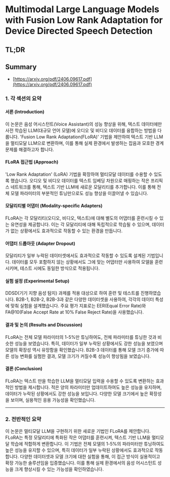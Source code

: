 # Multimodal Large Language Models with Fusion Low Rank Adaptation for Device Directed Speech Detection
## TL;DR
## Summary
- [https://arxiv.org/pdf/2406.09617.pdf](https://arxiv.org/pdf/2406.09617.pdf)

### 1. 각 섹션의 요약

#### 서론 (Introduction)
이 논문은 음성 어시스턴트(Voice Assistant)의 성능 향상을 위해, 텍스트 데이터에만 사전 학습된 LLM(대규모 언어 모델)에 오디오 및 비디오 데이터를 융합하는 방법을 다룹니다. 'Fusion Low Rank Adaptation(FLoRA)' 기법을 제안하여 텍스트 기반 LLM을 멀티모달 LLM으로 변환하며, 이를 통해 실제 환경에서 발생하는 잡음과 모호한 경계 문제를 해결하고자 합니다.

#### FLoRA 접근법 (Approach)
'Low Rank Adaptation' (LoRA) 기법을 확장하여 멀티모달 데이터를 수용할 수 있도록 했습니다. 오디오 및 비디오 데이터를 텍스트 임베딩 차원으로 매핑하는 작은 프리픽스 네트워크를 통해, 텍스트 기반 LLM에 새로운 모달리티를 추가합니다. 이를 통해 전체 모델 파라미터의 부분적인 튜닝만으로도 성능 향상을 이끌어낼 수 있습니다.

#### 모달리티별 어댑터 (Modality-specific Adapters)
FLoRA는 각 모달리티(오디오, 비디오, 텍스트)에 대해 별도의 어댑터를 훈련시킬 수 있는 유연성을 제공합니다. 이는 각 모달리티에 대해 독립적으로 학습될 수 있으며, 데이터가 없는 상황에서도 효과적으로 작동할 수 있는 환경을 만듭니다.

#### 어댑터 드롭아웃 (Adapter Dropout)
모달리티가 일부 누락된 데이터셋에서도 효과적으로 작동할 수 있도록 설계된 기법입니다. 데이터를 모두 포함하지 않는 상황에서도 그에 맞는 어댑터만 사용하여 모델을 훈련시키며, 테스트 시에도 동일한 방식으로 적용됩니다.

#### 실험 설정 (Experimental Setup)
DDSD(기기 지향 음성 탐지) 과제를 적용 대상으로 하여 훈련 및 테스트를 진행하였습니다. B2B-1, B2B-2, B2B-3과 같은 다양한 데이터셋을 사용하여, 각각의 데이터 특성에 맞춰 실험을 설계했습니다. 주요 평가 지표로는 EER(Equal Error Rate)와 FA@10(False Accept Rate at 10% False Reject Rate)을 사용했습니다.

#### 결과 및 논의 (Results and Discussion)
FLoRA는 전체 모델 파라미터의 1-5%만 튜닝하여도, 전체 파라미터를 튜닝한 것과 비슷한 성능을 보였습니다. 특히, 데이터가 일부 누락된 상황에서도 강한 성능을 보였으며 모델의 확장성 역시 유망함을 확인했습니다. B2B-3 데이터를 통해 모델 크기 증가에 따른 성능 변화를 실험한 결과, 모델 크기가 커질수록 성능이 향상됨을 보였습니다.

#### 결론 (Conclusion)
FLoRA는 텍스트 만을 학습한 LLM을 멀티모달 입력을 수용할 수 있도록 변환하는 효과적인 방법을 제시합니다. 적은 양의 파라미터만 업데이트하여도 높은 성능을 유지하며, 데이터가 누락된 상황에서도 강한 성능을 보입니다. 다양한 모델 크기에서 높은 확장성을 보이며, 실용적인 응용 가능성을 확인했습니다.

---

### 2. 전반적인 요약
이 논문은 멀티모달 LLM을 구현하기 위한 새로운 기법인 FLoRA를 제안합니다. FLoRA는 특정 모달리티에 특화된 작은 어댑터를 훈련시켜, 텍스트 기반 LLM을 멀티모달 학습에 적합하게 변환합니다. 이 기법은 전체 모델의 1-5%의 파라미터만 튜닝하여도 높은 성능을 유지할 수 있으며, 특히 데이터가 일부 누락된 상황에서도 효과적으로 작동합니다. 다양한 데이터셋과 모델 크기에 대한 실험을 통해, 이 접근 방식이 실용적이고 확장 가능한 솔루션임을 입증했습니다. 이를 통해 실제 환경에서의 음성 어시스턴트 성능을 크게 향상시킬 수 있는 가능성을 확인하였습니다.
